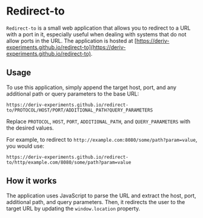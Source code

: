 # Redirect-to

`Redirect-to` is a small web application that allows you to redirect to a URL with a port in it, especially useful when dealing with systems that do not allow ports in the URL. The application is hosted at [https://deriv-experiments.github.io/redirect-to](https://deriv-experiments.github.io/redirect-to).

## Usage

To use this application, simply append the target host, port, and any additional path or query parameters to the base URL:

```
https://deriv-experiments.github.io/redirect-to/PROTOCOL/HOST/PORT/ADDITIONAL_PATH?QUERY_PARAMETERS
```

Replace `PROTOCOL`, `HOST`, `PORT`, `ADDITIONAL_PATH`, and `QUERY_PARAMETERS` with the desired values.

For example, to redirect to `http://example.com:8080/some/path?param=value`, you would use:

```
https://deriv-experiments.github.io/redirect-to/http/example.com/8080/some/path?param=value
```

## How it works

The application uses JavaScript to parse the URL and extract the host, port, additional path, and query parameters. Then, it redirects the user to the target URL by updating the `window.location` property.
